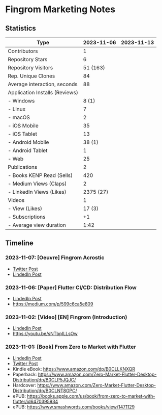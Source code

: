 # Fingrom Marketing Notes

## Statistics

| Type                           | 2023-11-06  | 2023-11-13 |
|--------------------------------|-------------|------------|
| Contributors                   | 1           | |
| Repository Stars               | 6           | |
| Repository Visitors            | 51 (163)    | |
| Rep. Unique Clones             | 84          | |
| Average interaction, seconds   | 88          | |
| Application Installs (Reviews) |             | |
| - Windows                      | 8 (1)       | |
| - Linux                        | 7           | |
| - macOS                        | 2           | |
| - iOS Mobile                   | 35          | |
| - iOS Tablet                   | 13          | |
| - Android Mobile               | 38 (1)      | |
| - Android Tablet               | 1           | |
| - Web                          | 25          | |
| Publications                   | 2           | |
| - Books KENP Read (Sells)      | 420         | |
| - Medium Views (Claps)         | 2           | |
| - LinkedIn Views (Likes)       | 2375 (27)   | |
| Videos                         | 1           | |
| - View (Likes)                 | 17 (3)      | |
| - Subscriptions                | +1          | |
| - Average view duration        | 1:42        | |


## Timeline

### 2023-11-07: [Oeuvre] Fingrom Acrostic
- [Twitter Post](https://x.com/TheFieryCat/status/1721751900641509508)
- [LindedIn Post]()

### 2023-11-06: [Paper] Flutter CI/CD: Distribution Flow
- [LindedIn Post](https://www.linkedin.com/feed/update/urn:li:activity:7127253298914410496)
- https://medium.com/p/599c6ca5e809

### 2023-11-02: [Video] [EN] Fingrom (Introduction)
- [LindedIn Post](https://www.linkedin.com/feed/update/urn:li:activity:7125980488401342464)
- https://youtu.be/sNTbpILLsOw

### 2023-11-01: [Book] From Zero to Market with Flutter
- [LindedIn Post](https://www.linkedin.com/feed/update/urn:li:activity:7125387035850211329)
- [Twitter Post](https://x.com/TheFieryCat/status/1719625739878748347)
- Kindle eBook: https://www.amazon.com/dp/B0CLLKNXQR
- Paperback: https://www.amazon.com/Zero-Market-Flutter-Desktop-Distribution/dp/B0CLP5JQJC/
- Hardcover: https://www.amazon.com/Zero-Market-Flutter-Desktop-Distribution/dp/B0CLNT8GPC/
- ePUB: https://books.apple.com/us/book/from-zero-to-market-with-flutter/id6470395934
- ePUB: https://www.smashwords.com/books/view/1471129
